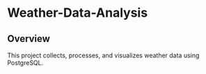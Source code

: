 # Weather-Data-Analysis

## Overview
This project collects, processes, and visualizes weather data using PostgreSQL.
